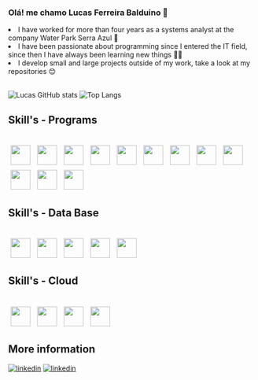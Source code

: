 ### Olá! me chamo Lucas Ferreira Balduino 👋

<div>
    <li>
        I have worked for more than four years as a systems analyst at the company Water Park Serra Azul 💼
    </li>
    <li>
        I have been passionate about programming since I entered the IT field, since then I have always been learning new things 👨‍💻
    </li>
    <li>
         I develop small and large projects outside of my work, take a look at my repositories 😊
    </li>

</div>

</br>

![Lucas GitHub stats](https://github-readme-stats.vercel.app/api?username=LucasKjkk&show_icons=true&theme=tokyonight)
![Top Langs](https://github-readme-stats.vercel.app/api/top-langs/?username=LucasKjkk&size_weight=1&count_weight=0&layout=compact)



## Skill's - Programs

<div style = "display: inline_block"><br/>
    <img loading="lazy" src="https://cdn.jsdelivr.net/gh/devicons/devicon@latest/icons/python/python-original.svg" vspace="5" hspace="5" width="40" height="40"/>      
    <img loading="lazy" src="https://cdn.jsdelivr.net/gh/devicons/devicon@latest/icons/nodejs/nodejs-original.svg" vspace="5" hspace="5" width="40" height="40"/>
    <img loading="lazy" src="https://cdn.jsdelivr.net/gh/devicons/devicon@latest/icons/nextjs/nextjs-original.svg" vspace="5" hspace="5" width="40" height="40"/>
    <img loading="lazy" src="https://cdn.jsdelivr.net/gh/devicons/devicon@latest/icons/typescript/typescript-plain.svg" vspace="5" hspace="5" width="40" height="40"/>
    <img loading="lazy" src="https://cdn.jsdelivr.net/gh/devicons/devicon@latest/icons/javascript/javascript-plain.svg" vspace="5" hspace="5" width="40" height="40"/>
    <img loading="lazy" src="https://cdn.jsdelivr.net/gh/devicons/devicon@latest/icons/php/php-original.svg" vspace="5" hspace="5" width="40" height="40"/>
    <img loading="lazy" src="https://cdn.jsdelivr.net/gh/devicons/devicon@latest/icons/django/django-plain.svg" vspace="5" hspace="5" width="40" height="40"/>
    <img loading="lazy" src="https://cdn.jsdelivr.net/gh/devicons/devicon@latest/icons/arduino/arduino-original.svg" vspace="5" hspace="5" width="40" height="40"/>
    <img loading="lazy" src="https://cdn.jsdelivr.net/gh/devicons/devicon/icons/git/git-original.svg" vspace="5" hspace="5" width="40" height="40"/>
    <img loading="lazy" src="https://cdn.jsdelivr.net/gh/devicons/devicon@latest/icons/html5/html5-original.svg" vspace="5" hspace="5" width="40" height="40"/>
    <img loading="lazy" src="https://cdn.jsdelivr.net/gh/devicons/devicon@latest/icons/css3/css3-original.svg" vspace="5" hspace="5" width="40" height="40"/>
    <img loading="lazy" src="https://cdn.jsdelivr.net/gh/devicons/devicon@latest/icons/tailwindcss/tailwindcss-original.svg" vspace="5" hspace="5" width="40" height="40"/>

## Skill's - Data Base

<div style = "display: inline_block"><br/>
    <img loading="lazy" src="https://cdn.jsdelivr.net/gh/devicons/devicon@latest/icons/mysql/mysql-original.svg" vspace="5" hspace="5" width="40" height="40"/>
    <img loading="lazy" src="https://cdn.jsdelivr.net/gh/devicons/devicon@latest/icons/microsoftsqlserver/microsoftsqlserver-plain.svg" vspace="5" hspace="5" width="40" height="40"/>
    <img loading="lazy" src="https://cdn.jsdelivr.net/gh/devicons/devicon@latest/icons/mariadb/mariadb-original.svg" vspace="5" hspace="5" width="40" height="40"/>
    <img loading="lazy" src="https://cdn.jsdelivr.net/gh/devicons/devicon@latest/icons/mongodb/mongodb-original.svg" vspace="5" hspace="5" width="40" height="40"/>
    <img loading="lazy" src="https://cdn.jsdelivr.net/gh/devicons/devicon@latest/icons/sqlite/sqlite-original.svg" vspace="5" hspace="5" width="40" height="40"/>



## Skill's - Cloud

<div style = "display: inline_block"><br/>
    <img loading="lazy" src="https://cdn.jsdelivr.net/gh/devicons/devicon@latest/icons/amazonwebservices/amazonwebservices-original-wordmark.svg" vspace="5" hspace="5" width="40" height="40"/>
    <img loading="lazy" src="https://cdn.jsdelivr.net/gh/devicons/devicon@latest/icons/azure/azure-original.svg" vspace="5" hspace="5" width="40" height="40"/>
    <img loading="lazy" src="https://cdn.jsdelivr.net/gh/devicons/devicon@latest/icons/oracle/oracle-original.svg" vspace="5" hspace="5" width="40" height="40"/>
    <img loading="lazy" src="https://cdn.jsdelivr.net/gh/devicons/devicon@latest/icons/googlecloud/googlecloud-original.svg" vspace="5" hspace="5" width="40" height="40"/>


## More information
[![linkedin](https://img.shields.io/badge/LinkedIn-0077B5?style=for-the-badge&logo=linkedin&logoColor=white)](https://www.linkedin.com/in/lucas-ferreira-balduino-a7a960227/)
[![linkedin](https://img.shields.io/badge/Instagram-E4405F?style=for-the-badge&logo=instagram&logoColor=white)](https://www.instagram.com/_luxxca.b_/)
